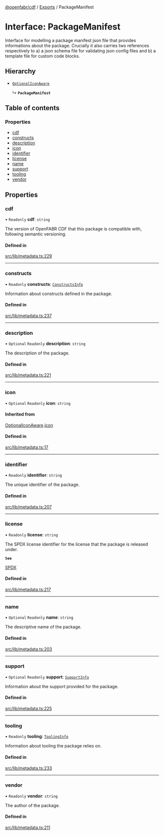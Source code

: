 [@openfabr/cdf](../README.md) / [Exports](../modules.md) / PackageManifest

# Interface: PackageManifest

Interface for modelling a package manifest json file that provides informations about the package.
Crucially it also carries two references respectively to a) a json schema file for validating json config files and b) a template file for custom code blocks.

## Hierarchy

- [`OptionalIconAware`](OptionalIconAware.md)

  ↳ **`PackageManifest`**

## Table of contents

### Properties

- [cdf](PackageManifest.md#cdf)
- [constructs](PackageManifest.md#constructs)
- [description](PackageManifest.md#description)
- [icon](PackageManifest.md#icon)
- [identifier](PackageManifest.md#identifier)
- [license](PackageManifest.md#license)
- [name](PackageManifest.md#name)
- [support](PackageManifest.md#support)
- [tooling](PackageManifest.md#tooling)
- [vendor](PackageManifest.md#vendor)

## Properties

### cdf

• `Readonly` **cdf**: `string`

The version of OpenFABR CDF that this package is compatible with, following semantic versioning.

#### Defined in

[src/lib/metadata.ts:229](https://github.com/openfabr/cdf/blob/9dc7721/core/typescript/src/lib/metadata.ts#L229)

___

### constructs

• `Readonly` **constructs**: [`ConstructsInfo`](ConstructsInfo.md)

Information about constructs defined in the package.

#### Defined in

[src/lib/metadata.ts:237](https://github.com/openfabr/cdf/blob/9dc7721/core/typescript/src/lib/metadata.ts#L237)

___

### description

• `Optional` `Readonly` **description**: `string`

The description of the package.

#### Defined in

[src/lib/metadata.ts:221](https://github.com/openfabr/cdf/blob/9dc7721/core/typescript/src/lib/metadata.ts#L221)

___

### icon

• `Optional` `Readonly` **icon**: `string`

#### Inherited from

[OptionalIconAware](OptionalIconAware.md).[icon](OptionalIconAware.md#icon)

#### Defined in

[src/lib/metadata.ts:17](https://github.com/openfabr/cdf/blob/9dc7721/core/typescript/src/lib/metadata.ts#L17)

___

### identifier

• `Readonly` **identifier**: `string`

The unique identifier of the package.

#### Defined in

[src/lib/metadata.ts:207](https://github.com/openfabr/cdf/blob/9dc7721/core/typescript/src/lib/metadata.ts#L207)

___

### license

• `Readonly` **license**: `string`

The SPDX license identifier for the license that the package is released under.

**`See`**

[SPDX](https://spdx.org/licenses/)

#### Defined in

[src/lib/metadata.ts:217](https://github.com/openfabr/cdf/blob/9dc7721/core/typescript/src/lib/metadata.ts#L217)

___

### name

• `Optional` `Readonly` **name**: `string`

The descriptive name of the package.

#### Defined in

[src/lib/metadata.ts:203](https://github.com/openfabr/cdf/blob/9dc7721/core/typescript/src/lib/metadata.ts#L203)

___

### support

• `Optional` `Readonly` **support**: [`SupportInfo`](SupportInfo.md)

Information about the support provided for the package.

#### Defined in

[src/lib/metadata.ts:225](https://github.com/openfabr/cdf/blob/9dc7721/core/typescript/src/lib/metadata.ts#L225)

___

### tooling

• `Readonly` **tooling**: [`ToolingInfo`](ToolingInfo.md)

Information about tooling the package relies on.

#### Defined in

[src/lib/metadata.ts:233](https://github.com/openfabr/cdf/blob/9dc7721/core/typescript/src/lib/metadata.ts#L233)

___

### vendor

• `Readonly` **vendor**: `string`

The author of the package.

#### Defined in

[src/lib/metadata.ts:211](https://github.com/openfabr/cdf/blob/9dc7721/core/typescript/src/lib/metadata.ts#L211)
